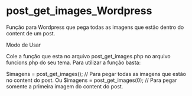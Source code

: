 # post_get_images_Wordpress
Função para Wordpress que pega todas as imagens que estão dentro do content de um post.

Modo de Usar

Cole a função que esta no arquivo post_get_images.php no arquivo funcions.php do seu tema.
Para utilizar a função basta:

$imagens = post_get_images(); // Para pegar todas as imagens que estão no content do post.
Ou
$imagens = post_get_images(0); // Para pegar somente a primeira imagem do content do post.
